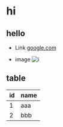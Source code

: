 # hi
## hello
* Link
[google.com](google.com)

* image
![i](http://finfra.com/f/f.png)

## table
|id | name |
|---|------|
| 1 | aaa  |
| 2 | bbb  |
